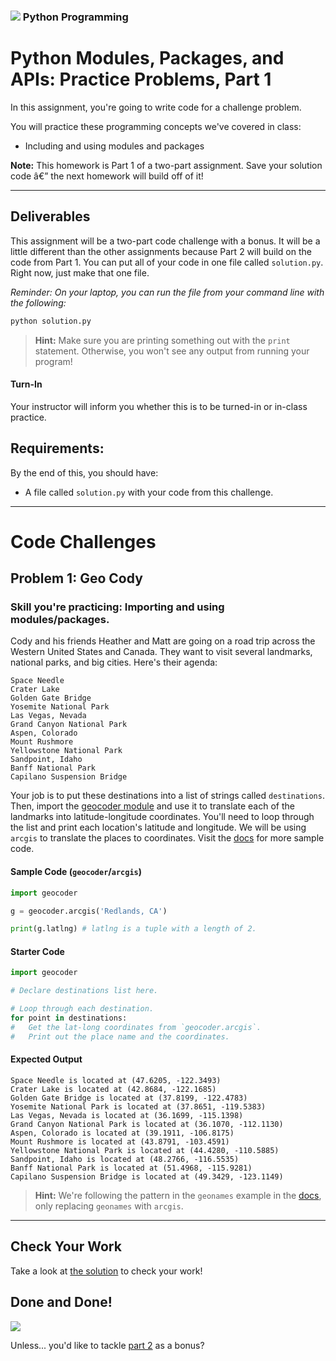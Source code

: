 ### ![](https://ga-dash.s3.amazonaws.com/production/assets/logo-9f88ae6c9c3871690e33280fcf557f33.png) Python Programming

<!---
This assignment was developed by Brandi

Questions? Comments?
1. Log an issue to this repo to alert me of a problem.
2. Suggest an edit yourself by forking this repo, making edits, and submitting a pull request with your changes back to our master branch.
3. Hit me up on Slack at @brandib.
--->

# Python Modules, Packages, and APIs: Practice Problems, Part 1

In this assignment, you're going to write code for a challenge problem.

You will practice these programming concepts we've covered in class:

* Including and using modules and packages

**Note:** This homework is Part 1 of a two-part assignment. Save your solution code â€” the next homework will build off of it!

---

## Deliverables

This assignment will be a two-part code challenge with a bonus. It will be a little different than the other assignments because Part 2 will build on the code from Part 1. You can put all of your code in one file called `solution.py`. Right now, just make that one file.

*Reminder: On your laptop, you can run the file from your command line with the following:*

```python
python solution.py
```

> **Hint:** Make sure you are printing something out with the `print` statement. Otherwise, you won't see any output from running your program!

#### Turn-In

Your instructor will inform you whether this is to be turned-in or in-class practice.

## Requirements:

By the end of this, you should have:
* A file called `solution.py` with your code from this challenge.

---

# Code Challenges

## Problem 1: Geo Cody

### Skill you're practicing: Importing and using modules/packages.

Cody and his friends Heather and Matt are going on a road trip across the Western United States and Canada. They want to visit several landmarks, national parks, and big cities. Here's their agenda:

```
Space Needle
Crater Lake
Golden Gate Bridge
Yosemite National Park
Las Vegas, Nevada
Grand Canyon National Park
Aspen, Colorado
Mount Rushmore
Yellowstone National Park
Sandpoint, Idaho
Banff National Park
Capilano Suspension Bridge
```

Your job is to put these destinations into a list of strings called `destinations`. Then, import the [geocoder module](https://geocoder.readthedocs.io/providers/ArcGIS.html#geocoding) and use it to translate each of the landmarks into latitude-longitude coordinates. You'll need to loop through the list and print each location's latitude and longitude. We will be using `arcgis` to translate the places to coordinates. Visit the [docs](https://geocoder.readthedocs.io/results.html) for more sample code.

#### Sample Code (`geocoder`/`arcgis`)

```python
import geocoder

g = geocoder.arcgis('Redlands, CA')

print(g.latlng) # latlng is a tuple with a length of 2.
```

#### Starter Code

```python
import geocoder

# Declare destinations list here.

# Loop through each destination.
for point in destinations:
#   Get the lat-long coordinates from `geocoder.arcgis`.
#   Print out the place name and the coordinates.
```

#### Expected Output

```
Space Needle is located at (47.6205, -122.3493)
Crater Lake is located at (42.8684, -122.1685)
Golden Gate Bridge is located at (37.8199, -122.4783)
Yosemite National Park is located at (37.8651, -119.5383)
Las Vegas, Nevada is located at (36.1699, -115.1398)
Grand Canyon National Park is located at (36.1070, -112.1130)
Aspen, Colorado is located at (39.1911, -106.8175)
Mount Rushmore is located at (43.8791, -103.4591)
Yellowstone National Park is located at (44.4280, -110.5885)
Sandpoint, Idaho is located at (48.2766, -116.5535)
Banff National Park is located at (51.4968, -115.9281)
Capilano Suspension Bridge is located at (49.3429, -123.1149)
```


> **Hint:** We're following the pattern in the `geonames` example in the [docs](https://geocoder.readthedocs.io/results.html), only replacing `geonames` with `arcgis`.

---

## Check Your Work

Take a look at [the solution](solutions/solutions.py) to check your work!

## Done and Done!

![](https://gph.is/2hSpbC3)

Unless... you'd like to tackle [part 2](part2.md) as a bonus?
